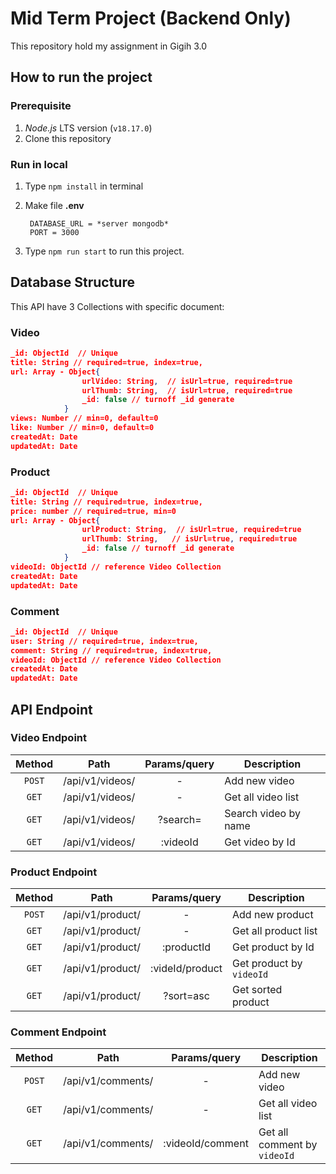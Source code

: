 # Mid Term Project (Backend Only)

This repository hold my assignment in Gigih 3.0

## How to run the project

### Prerequisite

1. *Node.js* LTS version (`v18.17.0`)
2. Clone this repository

### Run in local

1. Type `npm install` in terminal
2. Make file **.env**

   ```.env
    DATABASE_URL = *server mongodb*
    PORT = 3000
   ```

3. Type `npm run start` to run this project.

## Database Structure

This API have 3 Collections with specific document:

### Video

```json
_id: ObjectId  // Unique
title: String // required=true, index=true, 
url: Array - Object{
                urlVideo: String,  // isUrl=true, required=true
                urlThumb: String,  // isUrl=true, required=true
                _id: false // turnoff _id generate
            }
views: Number // min=0, default=0
like: Number // min=0, default=0
createdAt: Date
updatedAt: Date
```

### Product

```json
_id: ObjectId  // Unique
title: String // required=true, index=true, 
price: number // required=true, min=0
url: Array - Object{
                urlProduct: String,  // isUrl=true, required=true
                urlThumb: String,   // isUrl=true, required=true
                _id: false // turnoff _id generate
            }
videoId: ObjectId // reference Video Collection
createdAt: Date
updatedAt: Date
```

### Comment

```json
_id: ObjectId  // Unique
user: String // required=true, index=true, 
comment: String // required=true, index=true, 
videoId: ObjectId // reference Video Collection
createdAt: Date
updatedAt: Date
```

## API Endpoint

### Video Endpoint

|Method|Path|Params/query|Description|
|:---:|:---:|:---:|---|
|`POST`|/api/v1/videos/| - | Add new video |
|`GET`|/api/v1/videos/| - | Get all video list|
|`GET`|/api/v1/videos/| ?search= | Search video by name|
|`GET`|/api/v1/videos/| :videoId | Get video by Id|

### Product Endpoint

|Method|Path|Params/query|Description|
|:---:|:---:|:---:|---|
|`POST`|/api/v1/product/| - | Add new product |
|`GET`|/api/v1/product/| - | Get all product list|
|`GET`|/api/v1/product/| :productId | Get product by Id|
|`GET`|/api/v1/product/| :videId/product | Get product by `videoId`|
|`GET`|/api/v1/product/| ?sort=asc | Get sorted product|

### Comment Endpoint

|Method|Path|Params/query|Description|
|:---:|:---:|:---:|---|
|`POST`|/api/v1/comments/| - | Add new video |
|`GET`|/api/v1/comments/| - | Get all video list|
|`GET`|/api/v1/comments/| :videoId/comment |Get all comment by `videoId`|

